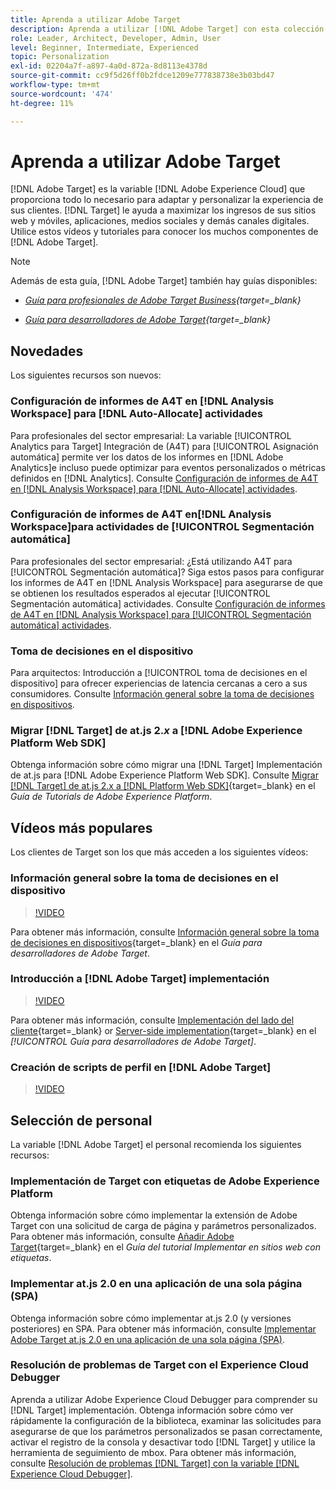 ```yaml
---
title: Aprenda a utilizar Adobe Target
description: Aprenda a utilizar [!DNL Adobe Target] con esta colección de tutoriales y vídeos que abarcan todos sus componentes.
role: Leader, Architect, Developer, Admin, User
level: Beginner, Intermediate, Experienced
topic: Personalization
exl-id: 02204a7f-a897-4a0d-872a-8d8113e4378d
source-git-commit: cc9f5d26ff0b2fdce1209e777838738e3b03bd47
workflow-type: tm+mt
source-wordcount: '474'
ht-degree: 11%

---
```


# Aprenda a utilizar Adobe Target

[!DNL Adobe Target] es la variable [!DNL Adobe Experience Cloud] que proporciona todo lo necesario para adaptar y personalizar la experiencia de sus clientes. [!DNL Target] le ayuda a maximizar los ingresos de sus sitios web y móviles, aplicaciones, medios sociales y demás canales digitales. Utilice estos vídeos y tutoriales para conocer los muchos componentes de [!DNL Adobe Target].

>[!NOTE]
>
>Además de esta guía, [!DNL Adobe Target] también hay guías disponibles:
>
>* *[Guía para profesionales de Adobe Target Business](https://experienceleague.adobe.com/docs/target/using/target-home.html?lang=es){target=_blank}*
>
>* *[Guía para desarrolladores de Adobe Target](https://experienceleague.adobe.com/docs/target-dev/developer/overview.html){target=_blank}*


## Novedades

Los siguientes recursos son nuevos:

### Configuración de informes de A4T en [!DNL Analysis Workspace] para [!DNL Auto-Allocate] actividades

Para profesionales del sector empresarial: La variable [!UICONTROL Analytics para Target] Integración de (A4T) para [!UICONTROL Asignación automática] permite ver los datos de los informes en [!DNL Adobe Analytics]e incluso puede optimizar para eventos personalizados o métricas definidos en [!DNL Analytics]. Consulte [Configuración de informes de A4T en [!DNL Analysis Workspace] para [!DNL Auto-Allocate] actividades](integrations/set-up-a4t-reports-in-analysis-workspace-for-auto-allocate-activities.md).

### Configuración de informes de A4T en[!DNL Analysis Workspace]para actividades de [!UICONTROL Segmentación automática]

Para profesionales del sector empresarial: ¿Está utilizando A4T para [!UICONTROL Segmentación automática]? Siga estos pasos para configurar los informes de A4T en [!DNL Analysis Workspace] para asegurarse de que se obtienen los resultados esperados al ejecutar [!UICONTROL Segmentación automática] actividades. Consulte [Configuración de informes de A4T en [!DNL Analysis Workspace] para [!UICONTROL Segmentación automática] actividades](integrations/set-up-a4t-reports-in-analysis-workspace-for-auto-target-activities.md).

### Toma de decisiones en el dispositivo

Para arquitectos: Introducción a [!UICONTROL toma de decisiones en el dispositivo] para ofrecer experiencias de latencia cercanas a cero a sus consumidores. Consulte [Información general sobre la toma de decisiones en dispositivos](implementation/on-device-decisioning-overview.md).

### Migrar [!DNL Target] de at.js 2.*x* a [!DNL Adobe Experience Platform Web SDK]

Obtenga información sobre cómo migrar una [!DNL Target] Implementación de at.js para [!DNL Adobe Experience Platform Web SDK]. Consulte [Migrar [!DNL Target] de at.js 2.x a [!DNL Platform Web SDK]](https://experienceleague.adobe.com/docs/platform-learn/migrate-target-to-websdk/introduction.html?lang=es){target=_blank} en el *Guía de Tutorials de Adobe Experience Platform*.

## Vídeos más populares

Los clientes de Target son los que más acceden a los siguientes vídeos:

### Información general sobre la toma de decisiones en el dispositivo

>[!VIDEO](https://video.tv.adobe.com/v/329032/?quality=12)

Para obtener más información, consulte [Información general sobre la toma de decisiones en dispositivos](https://experienceleague.adobe.com/docs/target-dev/developer/server-side/on-device-decisioning/overview.html){target=_blank} en el *Guía para desarrolladores de Adobe Target*.

### Introducción a [!DNL Adobe Target] implementación

>[!VIDEO](https://video.tv.adobe.com/v/35139/?quality=12)

Para obtener más información, consulte [Implementación del lado del cliente](https://experienceleague.adobe.com/docs/target-dev/developer/client-side/overview.html){target=_blank} or [Server-side implementation](https://experienceleague.adobe.com/docs/target-dev/developer/server-side/server-side-overview.html){target=_blank} en el *[!UICONTROL Guía para desarrolladores de Adobe Target]*.

### Creación de scripts de perfil en [!DNL Adobe Target]

>[!VIDEO](https://video.tv.adobe.com/v/17394/?quality=12)

## Selección de personal

La variable [!DNL Adobe Target] el personal recomienda los siguientes recursos:

### Implementación de Target con etiquetas de Adobe Experience Platform

Obtenga información sobre cómo implementar la extensión de Adobe Target con una solicitud de carga de página y parámetros personalizados. Para obtener más información, consulte [Añadir Adobe Target](https://experienceleague.adobe.com/docs/platform-learn/implement-in-websites/implement-solutions/target.html){target=_blank} en el *Guía del tutorial Implementar en sitios web con etiquetas*.

### Implementar at.js 2.0 en una aplicación de una sola página (SPA)

Obtenga información sobre cómo implementar at.js 2.0 (y versiones posteriores) en SPA. Para obtener más información, consulte [Implementar Adobe Target at.js 2.0 en una aplicación de una sola página (SPA)](implementation/implement-atjs-20-in-a-single-page-application.md).

### Resolución de problemas de Target con el Experience Cloud Debugger

Aprenda a utilizar Adobe Experience Cloud Debugger para comprender su [!DNL Target] implementación. Obtenga información sobre cómo ver rápidamente la configuración de la biblioteca, examinar las solicitudes para asegurarse de que los parámetros personalizados se pasan correctamente, activar el registro de la consola y desactivar todo [!DNL Target] y utilice la herramienta de seguimiento de mbox. Para obtener más información, consulte [Resolución de problemas [!DNL Target] con la variable [!DNL Experience Cloud Debugger]](troubleshooting/troubleshoot-with-the-experience-cloud-debugger.md).


